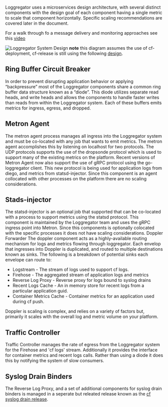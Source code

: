 
Loggregator uses a microservices design architecture, with several distinct
components with the design goal of each component having a single metric to
scale that component horizontally. Specific scaling recommendations are
covered later in the document.

For a walk through fo a message delivery and monitoring approaches see this
[video](https://www.youtube.com/watch?v=vR2wl22sU6Q)

![Loggregator System Design](./loggregatornew.png) **note** this diagram
assumes the use of cf-deployment, cf-release is still using the following
[design](./loggregator.png).

## Ring Buffer Circuit Breaker
In order to prevent disrupting application
behavior or applying “backpressure” most of the Loggregator components share a
common ring buffer data structure known as a “diode”. This diode utilizes
separate read heads, and write heads and allows the components to handle
faster writes than reads from within the Loggregator system. Each of these
buffers emits metrics for ingress, egress, and dropped.

## Metron Agent
The metron agent process manages all ingress into the
Loggregator system and must be co-located with any job that wants to emit
metrics. The metron agent accomplishes this by listening on localhost for two
protocols. The UDP protocols supports the use of the dropsonde protocol which
is used to support many of the existing metrics on the platform. Recent
versions of Metron Agent now also support the use of gRPC protocol using the
go-loggregator client. This new protocol is being used for application logs
from diego, and metrics from statsd-injector. Since this component is an agent
collocated with other processes on the platform there are no scaling
considerations.

## Stads-injector
The statsd-injector is an optional job that supported that
can be co-located with a process to support metrics using the statsd protocol.
This component is maintained by the Loggregator team and uses the gRPC ingress
point into Metron. Since this components is optionally colocated with the
specific processes it does not have scaling considerations.  Doppler Forwarder
The doppler component acts as a highly-available routing mechanism for logs
and metrics flowing through loggregator. Each envelop that ingresses into
Doppler is duplicated, and routed to multiple destinations known as sinks. The
following is a breakdown of potential sinks each envelope can route to:

 - Logstream - The stream of logs used to support cf logs.
 - Firehose - The aggregated stream of application logs and metrics
 - Reverse Log Proxy - Reverse proxy for logs bound to syslog drains
 - Recent Logs Cache - An in memory store for recent logs from a particular
   application guid.
 - Container Metrics Cache - Container metrics for an application used during
   cf push.

Doppler is scaling is complex, and relies on a variety of factors but,
primarily it scales with the overall log and metric volume on your platform.

## Traffic Controller
Traffic Controller manages the rate of egress from the
Loggregator system for the Firehose and 'cf logs' stream. Additionally it
provides the interface for container metrics and recent logs calls. Rather
than using a diode it does this by notifying the system of slow consumers.

## Syslog Drain Binders
The Reverse Log Proxy, and a set of additional
components for syslog drain binders is managed in a seperate but releated
release known as the [cf syslog drain
release](https://github.com/cloudfoundry/cf-syslog-drain-release).
